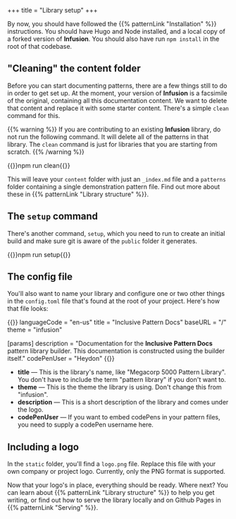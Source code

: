 +++
title = "Library setup"
+++

By now, you should have followed the {{% patternLink "Installation" %}} instructions. You should have Hugo and Node installed, and a local copy of a forked version of **Infusion**. You should also have run `npm install` in the root of that codebase.

## "Cleaning" the content folder

Before you can start documenting patterns, there are a few things still to do in order to get set up. At the moment, your version of **Infusion** is a facsimile of the original, containing all this documentation content. We want to delete that content and replace it with some starter content. There's a simple `clean` command for this.

{{% warning %}}
If you are contributing to an existing **Infusion** library, do not run the following command. It will delete all of the patterns in that library. The `clean` command is just for libraries that you are starting from scratch.
{{% /warning %}}

{{<cmd>}}npm run clean{{</cmd>}}

This will leave your `content` folder with just an `_index.md` file and a `patterns` folder containing a single demonstration pattern file. Find out more about these in {{% patternLink "Library structure" %}}.

## The `setup` command

There's another command, `setup`, which you need to run to create an initial build and make sure git is aware of the `public` folder it generates.

{{<cmd>}}npm run setup{{</cmd>}}

## The config file

You'll also want to name your library and configure one or two other things in the `config.toml` file that's found at the root of your project. Here's how that file looks:

{{<codeBlock lang="html" numbered="true">}}
languageCode = "en-us"
title = "Inclusive Pattern Docs"
baseURL = "/"
theme = "infusion"

[params]
  description = "Documentation for the <strong>Inclusive Pattern Docs</strong> pattern library builder. This documentation is constructed using the builder itself."
  codePenUser = "Heydon"
{{</codeBlock>}}

* **title** — This is the library's name, like "Megacorp 5000 Pattern Library". You don't have to include the term "pattern library" if you don't want to.
* **theme** — This is the theme the library is using. Don't change this from "infusion".
* **description** — This is a short description of the library and comes under the logo.
* **codePenUser** — If you want to embed codePens in your pattern files, you need to supply a codePen username here.

## Including a logo

In the `static` folder, you'll find a `logo.png` file. Replace this file with your own company or project logo. Currently, only the PNG format is supported.

Now that your logo's in place, everything should be ready. Where next? You can learn about {{% patternLink "Library structure" %}} to help you get writing, or find out how to serve the library locally and on Github Pages in {{% patternLink "Serving" %}}.
